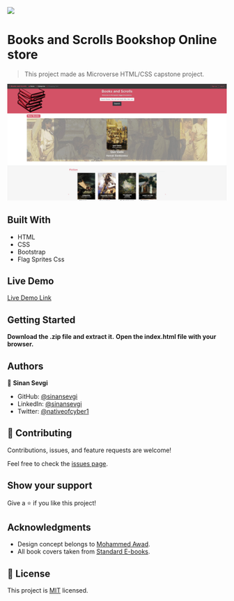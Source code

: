 ![](https://img.shields.io/badge/Microverse-blueviolet)

# Books and Scrolls Bookshop Online store

> This project made as Microverse HTML/CSS capstone project.

![screenshot](./assets/images/screenshot.jpg)

## Built With

- HTML
- CSS
- Bootstrap
- Flag Sprites Css

## Live Demo

[Live Demo Link](https://sinansevgi.github.io/capstonestore/)


## Getting Started

**Download the .zip file and extract it.**
**Open the index.html file with your browser.**

## Authors


👤 **Sinan Sevgi**

- GitHub: [@sinansevgi](https://github.com/sinansevgi)
- LinkedIn: [@sinansevgi](https://www.linkedin.com/in/sinan-s-52559437/)
- Twitter: [@nativeofcyber1](https://twitter.com/nativeofcyber1)


## 🤝 Contributing

Contributions, issues, and feature requests are welcome!

Feel free to check the [issues page](issues/).

## Show your support

Give a ⭐️ if you like this project!

## Acknowledgments

- Design concept belongs to [Mohammed Awad](https://www.behance.net/gallery/24796463/ZATTIX).
- All book covers taken from [Standard E-books](https://standardebooks.org/).

## 📝 License

This project is [MIT](lic.url) licensed.